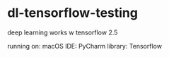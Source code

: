 # dl-tensorflow-testing
deep learning works w tensorflow 2.5

running on: macOS
IDE: PyCharm
library: Tensorflow
